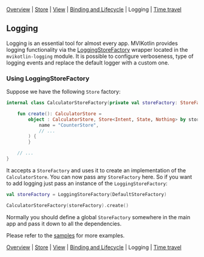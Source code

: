 [Overview](index.md) | [Store](store.md) | [View](view.md) | [Binding and Lifecycle](binding_and_lifecycle.md) | Logging | [Time travel](time_travel.md)

## Logging

Logging is an essential tool for almost every app. MVIKotlin provides logging functionality via the [LoggingStoreFactory](https://github.com/arkivanov/MVIKotlin/blob/master/mvikotlin-logging/src/commonMain/kotlin/com/arkivanov/mvikotlin/logging/store/LoggingStoreFactory.kt) wrapper located in the `mvikotlin-logging` module. It is possible to configure verboseness, type of logging events and replace the default logger with a custom one.

### Using LoggingStoreFactory

Suppose we have the following `Store` factory:

```kotlin
internal class CalculatorStoreFactory(private val storeFactory: StoreFactory) {

    fun create(): CalculatorStore =
        object : CalculatorStore, Store<Intent, State, Nothing> by storeFactory.create(
            name = "CounterStore",
            // ...
        ) {
        }

    // ...
}
```

It accepts a `StoreFactory` and uses it to create an implementation of the `CalculatorStore`. You can now pass any `StoreFactory` here. So if you want to add logging just pass an instance of the `LoggingStoreFactory`:

```kotlin
val storeFactory = LoggingStoreFactory(DefaultStoreFactory)

CalculatorStoreFactory(storeFactory).create()
```

Normally you should define a global `StoreFactory` somewhere in the main app and pass it down to all the dependencies.

Please refer to the [samples](https://github.com/arkivanov/MVIKotlin/tree/master/sample) for more examples.

[Overview](index.md) | [Store](store.md) | [View](view.md) | [Binding and Lifecycle](binding_and_lifecycle.md) | Logging | [Time travel](time_travel.md)
